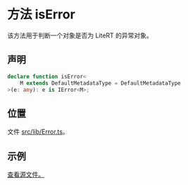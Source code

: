 # 方法 isError

该方法用于判断一个对象是否为 LiteRT 的异常对象。

## 声明

```ts
declare function isError<
    M extends DefaultMetadataType = DefaultMetadataType
>(e: any): e is IError<M>;
```

## 位置

文件 [src/lib/Error.ts](../../../src/lib/Error.ts)。

## 示例

[查看源文件。](../../../src/samples/01-errors.ts)
